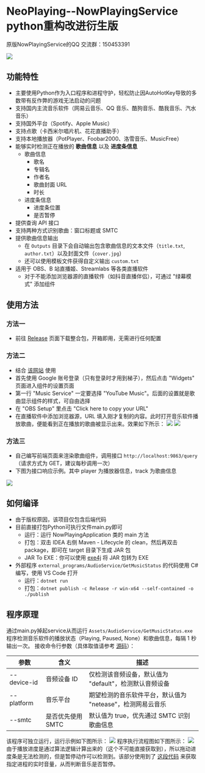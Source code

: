 # NeoPlaying--NowPlayingService python重构改进衍生版

原版NowPlayingService的QQ 交流群：150453391

![](/images/now_playing_release_banner.png)

## 功能特性
- 主要使用Python作为入口程序和进程守护，轻松防止因AutoHotKey导致的多数带有反作弊的游戏无法启动的问题
- 支持国内主流音乐软件（网易云音乐、QQ 音乐、酷狗音乐、酷我音乐、汽水音乐）
- 支持国外平台（Spotify、Apple Music）
- 支持点歌（卡西米尔唱片机、花花直播助手）
- 支持本地播放器（PotPlayer、Foobar2000、洛雪音乐、MusicFree）
- 能够实时检测正在播放的 **歌曲信息** 以及 **进度条信息**
  - 歌曲信息
    - 歌名
    - 专辑名
    - 作者名
    - 歌曲封面 URL
    - 时长
  - 进度条信息
    - 进度条位置
    - 是否暂停
- 提供查询 API 接口
- 支持两种方式识别歌曲：窗口标题或 SMTC
- 提供歌曲信息输出
  - 在 `Outputs` 目录下会自动输出包含歌曲信息的文本文件（`title.txt`, `author.txt`）以及封面文件（`cover.jpg`）
  - 还可以使用模板文件获得自定义输出 `custom.txt`
- 适用于 OBS、B 站直播姬、Streamlabs 等各类直播软件
  - 对于不能添加浏览器源的直播软件（如抖音直播伴侣），可通过 "绿幕模式" 添加组件



## 使用方法

### 方法一

- 前往 [Release](https://github.com/yaoyangyaha/NeoPlaying/releases) 页面下载整合包，开箱即用，无需进行任何配置

### 方法二

- 结合 [该网站](https://6klabs.com/amuse) 使用
- 首先使用 Google 账号登录（只有登录时才用到梯子），然后点击 "Widgets" 页面进入组件的设置页面
- 第一行 "Music Service" 一定要选择 "YouTube Music"。后面的设置就是歌曲显示组件的样式，可自由选择
- 在 "OBS Setup" 里点击 "Click here to copy your URL"
- 在直播软件中添加浏览器源，URL 填入刚才复制的内容。此时打开音乐软件播放歌曲，便能看到正在播放的歌曲被显示出来。效果如下所示：
![](/images/sample_1.png)
![](/images/sample_2.png)

### 方法三

- 自己编写前端页面来渲染歌曲组件，调用接口 `http://localhost:9863/query`（请求方式为 GET，建议每秒调用一次）
- 下图为接口响应示例。其中 player 为播放器信息，track 为歌曲信息

![](/images/query_response.png)



## 如何编译

- 由于版权原因，该项目仅包含后端代码
- 目前直接打包Python可执行文件main.py即可
  - 运行：运行 NowPlayingApplication 类的 main 方法
  - 打包：双击 IDEA 右侧 Maven - Lifecycle 的 clean，然后再双击 package，即可在 target 目录下生成 JAR 包
  - JAR To EXE：你可以使用 [exe4j](https://www.ej-technologies.com/exe4j/download) 将 JAR 包转为 EXE
- 外部程序 `external_programs/AudioService/GetMusicStatus` 的代码使用 C# 编写，使用 VS Code 打开
  - 运行：`dotnet run`
  - 打包：`dotnet publish -c Release -r win-x64 --self-contained -o ./publish`



## 程序原理
通过main.py掉起service从而运行 `Assets/AudioService/GetMusicStatus.exe` 程序检测音乐软件的播放状态（Playing, Paused, None）和歌曲信息，每隔 1 秒输出一次。
接收命令行参数（具体取值请参考 [源码](https://github.com/Widdit/now-playing-service/blob/master/external_programs/AudioService/GetMusicStatus/Program.cs)）：

| 参数        | 含义 | 描述                                                         |
| ----------- | ---- | ------------------------------------------------------------ |
| --device-id | 音频设备 ID | 仅检测该音频设备，默认值为 "default"，检测默认音频设备       |
| --platform  | 音乐平台 | 期望检测的音乐软件平台，默认值为 "netease"，检测网易云音乐 |
| --smtc      | 是否优先使用 SMTC | 默认值为 true，优先通过 SMTC 识别歌曲信息 |

该程序可独立运行，运行示例如下图所示：
![](/images/getMusicStatus_output.png)
程序执行流程图如下图所示：
![](/images/flow_chart.png)
由于播放进度是通过算法逻辑计算出来的（这个不可能直接获取到），所以拖动进度条是无法检测的，但是暂停动作可以检测到。该部分使用到了 [这段代码](https://stackoverflow.com/questions/23182880/check-if-an-application-emits-sound) 来获取指定进程的实时音量，从而判断音乐是否暂停。
